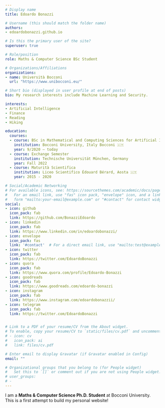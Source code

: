 ```yaml
---
# Display name
title: Edoardo Bonazzi

# Username (this should match the folder name)
authors:
- edoardobonazzi.github.io

# Is this the primary user of the site?
superuser: true

# Role/position
role: Maths & Computer Science BSc Student

# Organizations/Affiliations
organizations:
- name: Università Bocconi
  url: "https://www.unibocconi.eu/"

# Short bio (displayed in user profile at end of posts)
bio: My research interests include Machine Learning and Security.

interests:
- Artificial Intelligence
- Finance
- Reading
- Hiking

education:
  courses:
  - course: BSc in Mathematical and Computing Sciences for Artificial Intelligence
    institution: Bocconi University, Italy Bocconi 🇮🇹
    year: 9/2020 – today
  - course: Exchange Semester
    institution: Technische Universität München, Germany
    year: Fall 2022 
  - course: Maturità Scientifica 
    institution: Liceo Scientifico Édouard Bérard, Aosta 🇮🇹
    year: 2015 - 2020

# Social/Academic Networking
# For available icons, see: https://sourcethemes.com/academic/docs/page-builder/#icons
#   For an email link, use "fas" icon pack, "envelope" icon, and a link in the
#   form "mailto:your-email@example.com" or "#contact" for contact widget.
social:
- icon: github
  icon_pack: fab
  link: https://github.com/BonazziEdoardo
- icon: linkedin
  icon_pack: fab
  link: https://www.linkedin.com/in/edoardobonazzi/
- icon: envelope
  icon_pack: fas
  link: '#contact'  # For a direct email link, use "mailto:test@example.org".
- icon: twitter
  icon_pack: fab
  link: https://twitter.com/EdoardoBonazzi
- icon: quora
  icon_pack: fab
  link: https://www.quora.com/profile/Edoardo-Bonazzi
- icon: goodreads
  icon_pack: fab
  link: https://www.goodreads.com/edoardo-bonazzi
- icon: instagram
  icon_pack: fab
  link: https://www.instagram.com/edoardobonazzii/
- icon: telegram
  icon_pack: fab
  link: https://twitter.com/EdoardoBonazzi


# Link to a PDF of your resume/CV from the About widget.
# To enable, copy your resume/CV to `static/files/cv.pdf` and uncomment the lines below.
# - icon: cv
#   icon_pack: ai
#   link: files/cv.pdf

# Enter email to display Gravatar (if Gravatar enabled in Config)
email: ""

# Organizational groups that you belong to (for People widget)
#   Set this to `[]` or comment out if you are not using People widget.
# user_groups:
# - 
---
```


I am a **Maths & Computer Science Ph.D. Student** at Bocconi University. This is a first attempt to build my personal website! 

[comment]: <I attended [**Military Navy College** "F. Morosini"](http://www.marina.difesa.it/EN/training_institute/morosini/Pagine/default.aspx), in Venice, I am a member of [LeadTheFuture](https://leadthefuture.tech), the leading mentoring program for STEM students in Italy, and I have been junior entrepreneur at [JEToP](https://jetop.com).>
